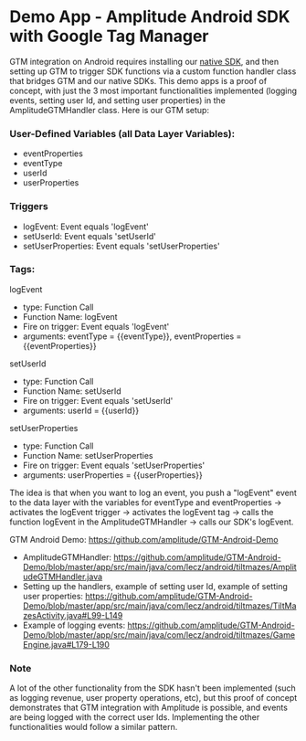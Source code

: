 Demo App - Amplitude Android SDK with Google Tag Manager
================

GTM integration on Android requires installing our [native SDK](https://github.com/amplitude/amplitude-android#setup), and then setting up GTM to trigger SDK functions via a custom function handler class that bridges GTM and our native SDKs. This demo apps is a proof of concept, with just the 3 most important functionalities implemented (logging events, setting user Id, and setting user properties) in the AmplitudeGTMHandler class. Here is our GTM setup:

### User-Defined Variables (all Data Layer Variables): ###
* eventProperties
* eventType
* userId
* userProperties

### Triggers ###
* logEvent: Event equals 'logEvent'
* setUserId: Event equals 'setUserId'
* setUserProperties: Event equals 'setUserProperties'

### Tags: ###

logEvent
* type: Function Call
* Function Name: logEvent
* Fire on trigger: Event equals 'logEvent'
* arguments: eventType = {{eventType}}, eventProperties = {{eventProperties}}

setUserId
* type: Function Call
* Function Name: setUserId
* Fire on trigger: Event equals 'setUserId'
* arguments: userId = {{userId}}

setUserProperties
* type: Function Call
* Function Name: setUserProperties
* Fire on trigger: Event equals 'setUserProperties'
* arguments: userProperties = {{userProperties}}

The idea is that when you want to log an event, you push a "logEvent" event to the data layer with the variables for eventType and eventProperties -> activates the logEvent trigger -> activates the logEvent tag -> calls the function logEvent in the AmplitudeGTMHandler -> calls our SDK's logEvent.

GTM Android Demo: https://github.com/amplitude/GTM-Android-Demo
* AmplitudeGTMHandler: https://github.com/amplitude/GTM-Android-Demo/blob/master/app/src/main/java/com/lecz/android/tiltmazes/AmplitudeGTMHandler.java
* Setting up the handlers, example of setting user Id, example of setting user properties: https://github.com/amplitude/GTM-Android-Demo/blob/master/app/src/main/java/com/lecz/android/tiltmazes/TiltMazesActivity.java#L99-L149
* Example of logging events: https://github.com/amplitude/GTM-Android-Demo/blob/master/app/src/main/java/com/lecz/android/tiltmazes/GameEngine.java#L179-L190

### Note ###
A lot of the other functionality from the SDK hasn't been implemented (such as logging revenue, user property operations, etc), but this proof of concept demonstrates that GTM integration with Amplitude is possible, and events are being logged with the correct user Ids. Implementing the other functionalities would follow a similar pattern.
